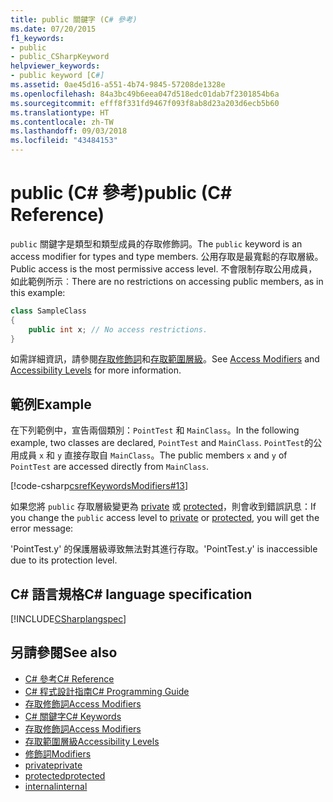 ```yaml
---
title: public 關鍵字 (C# 參考)
ms.date: 07/20/2015
f1_keywords:
- public
- public_CSharpKeyword
helpviewer_keywords:
- public keyword [C#]
ms.assetid: 0ae45d16-a551-4b74-9845-57208de1328e
ms.openlocfilehash: 84a3bc49b6eea047d518edc01dab7f2301854b6a
ms.sourcegitcommit: efff8f331fd9467f093f8ab8d23a203d6ecb5b60
ms.translationtype: HT
ms.contentlocale: zh-TW
ms.lasthandoff: 09/03/2018
ms.locfileid: "43484153"
---
```

# <a name="public-c-reference"></a><span data-ttu-id="830f7-102">public (C# 參考)</span><span class="sxs-lookup"><span data-stu-id="830f7-102">public (C# Reference)</span></span>

<span data-ttu-id="830f7-103">`public` 關鍵字是類型和類型成員的存取修飾詞。</span><span class="sxs-lookup"><span data-stu-id="830f7-103">The `public` keyword is an access modifier for types and type members.</span></span> <span data-ttu-id="830f7-104">公用存取是最寬鬆的存取層級。</span><span class="sxs-lookup"><span data-stu-id="830f7-104">Public access is the most permissive access level.</span></span> <span data-ttu-id="830f7-105">不會限制存取公用成員，如此範例所示︰</span><span class="sxs-lookup"><span data-stu-id="830f7-105">There are no restrictions on accessing public members, as in this example:</span></span>

```csharp
class SampleClass
{
    public int x; // No access restrictions.
}
```

<span data-ttu-id="830f7-106">如需詳細資訊，請參閱[存取修飾詞](../../programming-guide/classes-and-structs/access-modifiers.md)和[存取範圍層級](accessibility-levels.md)。</span><span class="sxs-lookup"><span data-stu-id="830f7-106">See [Access Modifiers](../../programming-guide/classes-and-structs/access-modifiers.md) and [Accessibility Levels](accessibility-levels.md) for more information.</span></span>

## <a name="example"></a><span data-ttu-id="830f7-107">範例</span><span class="sxs-lookup"><span data-stu-id="830f7-107">Example</span></span>

<span data-ttu-id="830f7-108">在下列範例中，宣告兩個類別：`PointTest` 和 `MainClass`。</span><span class="sxs-lookup"><span data-stu-id="830f7-108">In the following example, two classes are declared, `PointTest` and `MainClass`.</span></span> <span data-ttu-id="830f7-109">`PointTest`的公用成員 `x` 和 `y` 直接存取自 `MainClass`。</span><span class="sxs-lookup"><span data-stu-id="830f7-109">The public members `x` and `y` of `PointTest` are accessed directly from `MainClass`.</span></span>

[!code-csharp[csrefKeywordsModifiers#13](~/samples/snippets/csharp/VS_Snippets_VBCSharp/csrefKeywordsModifiers/CS/csrefKeywordsModifiers.cs#13)]

<span data-ttu-id="830f7-110">如果您將 `public` 存取層級變更為 [private](private.md) 或 [protected](protected.md)，則會收到錯誤訊息：</span><span class="sxs-lookup"><span data-stu-id="830f7-110">If you change the `public` access level to [private](private.md) or [protected](protected.md), you will get the error message:</span></span>

<span data-ttu-id="830f7-111">'PointTest.y' 的保護層級導致無法對其進行存取。</span><span class="sxs-lookup"><span data-stu-id="830f7-111">'PointTest.y' is inaccessible due to its protection level.</span></span>

## <a name="c-language-specification"></a><span data-ttu-id="830f7-112">C# 語言規格</span><span class="sxs-lookup"><span data-stu-id="830f7-112">C# language specification</span></span>

[!INCLUDE[CSharplangspec](~/includes/csharplangspec-md.md)]

## <a name="see-also"></a><span data-ttu-id="830f7-113">另請參閱</span><span class="sxs-lookup"><span data-stu-id="830f7-113">See also</span></span>

- [<span data-ttu-id="830f7-114">C# 參考</span><span class="sxs-lookup"><span data-stu-id="830f7-114">C# Reference</span></span>](../index.md)
- [<span data-ttu-id="830f7-115">C# 程式設計指南</span><span class="sxs-lookup"><span data-stu-id="830f7-115">C# Programming Guide</span></span>](../../programming-guide/index.md)
- [<span data-ttu-id="830f7-116">存取修飾詞</span><span class="sxs-lookup"><span data-stu-id="830f7-116">Access Modifiers</span></span>](../../programming-guide/classes-and-structs/access-modifiers.md)
- [<span data-ttu-id="830f7-117">C# 關鍵字</span><span class="sxs-lookup"><span data-stu-id="830f7-117">C# Keywords</span></span>](index.md)
- [<span data-ttu-id="830f7-118">存取修飾詞</span><span class="sxs-lookup"><span data-stu-id="830f7-118">Access Modifiers</span></span>](access-modifiers.md)
- [<span data-ttu-id="830f7-119">存取範圍層級</span><span class="sxs-lookup"><span data-stu-id="830f7-119">Accessibility Levels</span></span>](accessibility-levels.md)
- [<span data-ttu-id="830f7-120">修飾詞</span><span class="sxs-lookup"><span data-stu-id="830f7-120">Modifiers</span></span>](modifiers.md)
- [<span data-ttu-id="830f7-121">private</span><span class="sxs-lookup"><span data-stu-id="830f7-121">private</span></span>](private.md)
- [<span data-ttu-id="830f7-122">protected</span><span class="sxs-lookup"><span data-stu-id="830f7-122">protected</span></span>](protected.md)
- [<span data-ttu-id="830f7-123">internal</span><span class="sxs-lookup"><span data-stu-id="830f7-123">internal</span></span>](internal.md)